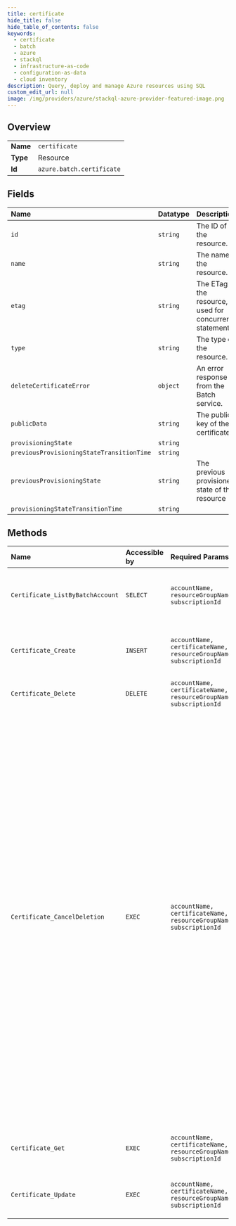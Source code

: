 ```yaml
---
title: certificate
hide_title: false
hide_table_of_contents: false
keywords:
  - certificate
  - batch
  - azure    
  - stackql
  - infrastructure-as-code
  - configuration-as-data
  - cloud inventory
description: Query, deploy and manage Azure resources using SQL
custom_edit_url: null
image: /img/providers/azure/stackql-azure-provider-featured-image.png
---
```

  
    

## Overview
<table><tbody>
<tr><td><b>Name</b></td><td><code>certificate</code></td></tr>
<tr><td><b>Type</b></td><td>Resource</td></tr>
<tr><td><b>Id</b></td><td><code>azure.batch.certificate</code></td></tr>
</tbody></table>

## Fields
| Name | Datatype | Description |
|:-----|:---------|:------------|
| `id` | `string` | The ID of the resource. |
| `name` | `string` | The name of the resource. |
| `etag` | `string` | The ETag of the resource, used for concurrency statements. |
| `type` | `string` | The type of the resource. |
| `deleteCertificateError` | `object` | An error response from the Batch service. |
| `publicData` | `string` | The public key of the certificate. |
| `provisioningState` | `string` |  |
| `previousProvisioningStateTransitionTime` | `string` |  |
| `previousProvisioningState` | `string` | The previous provisioned state of the resource |
| `provisioningStateTransitionTime` | `string` |  |
## Methods
| Name | Accessible by | Required Params | Description |
|:-----|:--------------|:----------------|:------------|
| `Certificate_ListByBatchAccount` | `SELECT` | `accountName, resourceGroupName, subscriptionId` | Lists all of the certificates in the specified account. |
| `Certificate_Create` | `INSERT` | `accountName, certificateName, resourceGroupName, subscriptionId` | Creates a new certificate inside the specified account. |
| `Certificate_Delete` | `DELETE` | `accountName, certificateName, resourceGroupName, subscriptionId` | Deletes the specified certificate. |
| `Certificate_CancelDeletion` | `EXEC` | `accountName, certificateName, resourceGroupName, subscriptionId` | If you try to delete a certificate that is being used by a pool or compute node, the status of the certificate changes to deleteFailed. If you decide that you want to continue using the certificate, you can use this operation to set the status of the certificate back to active. If you intend to delete the certificate, you do not need to run this operation after the deletion failed. You must make sure that the certificate is not being used by any resources, and then you can try again to delete the certificate. |
| `Certificate_Get` | `EXEC` | `accountName, certificateName, resourceGroupName, subscriptionId` | Gets information about the specified certificate. |
| `Certificate_Update` | `EXEC` | `accountName, certificateName, resourceGroupName, subscriptionId` | Updates the properties of an existing certificate. |
